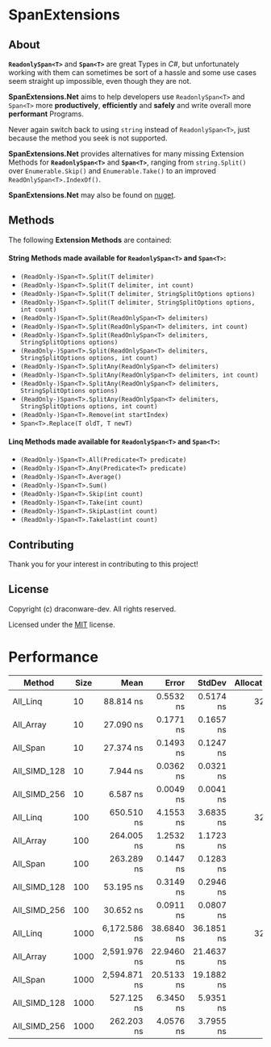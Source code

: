 # SpanExtensions

## About
**`ReadonlySpan<T>`** and **`Span<T>`** are great Types in _C#_, but unfortunately working with them can sometimes be sort of a hassle and some use cases seem straight up impossible, even though they are not.  
 
**SpanExtensions.Net** aims to help developers use `ReadonlySpan<T>` and `Span<T>` more **productively**, **efficiently** and **safely** and write overall more **performant** Programs.  
 
Never again switch back to using `string` instead of `ReadonlySpan<T>`, just because the method you seek is not supported.  
 
**SpanExtensions.Net** provides alternatives for many missing Extension Methods for **`ReadonlySpan<T>`** and **`Span<T>`**, ranging from `string.Split()` over `Enumerable.Skip()` and `Enumerable.Take()` to an improved `ReadOnlySpan<T>.IndexOf()`.

**SpanExtensions.Net** may also be found on [nuget](https://www.google.com).   
  
## Methods 
The following **Extension Methods** are contained: 
 
#### String Methods made available for **`ReadonlySpan<T>`** and **`Span<T>`**:
  
- `(ReadOnly-)Span<T>.Split(T delimiter)`
- `(ReadOnly-)Span<T>.Split(T delimiter, int count)`
- `(ReadOnly-)Span<T>.Split(T delimiter, StringSplitOptions options)` 
- `(ReadOnly-)Span<T>.Split(T delimiter, StringSplitOptions options, int count)`
- `(ReadOnly-)Span<T>.Split(ReadOnlySpan<T> delimiters)`
- `(ReadOnly-)Span<T>.Split(ReadOnlySpan<T> delimiters, int count)`
- `(ReadOnly-)Span<T>.Split(ReadOnlySpan<T> delimiters, StringSplitOptions options)` 
- `(ReadOnly-)Span<T>.Split(ReadOnlySpan<T> delimiters, StringSplitOptions options, int count)`
- `(ReadOnly-)Span<T>.SplitAny(ReadOnlySpan<T> delimiters)`
- `(ReadOnly-)Span<T>.SplitAny(ReadOnlySpan<T> delimiters, int count)`
- `(ReadOnly-)Span<T>.SplitAny(ReadOnlySpan<T> delimiters, StringSplitOptions options)` 
- `(ReadOnly-)Span<T>.SplitAny(ReadOnlySpan<T> delimiters, StringSplitOptions options, int count)`
- `(ReadOnly-)Span<T>.Remove(int startIndex)`
- `Span<T>.Replace(T oldT, T newT)`

#### Linq Methods made available for **`ReadonlySpan<T>`** and **`Span<T>`**:

- `(ReadOnly-)Span<T>.All(Predicate<T> predicate)` 
- `(ReadOnly-)Span<T>.Any(Predicate<T> predicate)` 
- `(ReadOnly-)Span<T>.Average()` 
- `(ReadOnly-)Span<T>.Sum()`  
- `(ReadOnly-)Span<T>.Skip(int count)` 
- `(ReadOnly-)Span<T>.Take(int count)`
- `(ReadOnly-)Span<T>.SkipLast(int count)` 
- `(ReadOnly-)Span<T>.Takelast(int count)`

## Contributing

Thank you for your interest in contributing to this project!
## License

Copyright (c) draconware-dev. All rights reserved. 

Licensed under the [MIT](LICENSE) license.
# Performance   
| Method       | Size | Mean         | Error      | StdDev     | Allocated | Ratio |
|------------- |----- |-------------:|-----------:|-----------:|----------:|------:|
| All_Linq     | 10   |    88.814 ns |  0.5532 ns |  0.5174 ns |      32 B |   1.00|
| All_Array    | 10   |    27.090 ns |  0.1771 ns |  0.1657 ns |         - |   0.31|
| All_Span     | 10   |    27.374 ns |  0.1493 ns |  0.1247 ns |         - |   0.31|
| All_SIMD_128 | 10   |     7.944 ns |  0.0362 ns |  0.0321 ns |         - |   0.09|
| All_SIMD_256 | 10   |     6.587 ns |  0.0049 ns |  0.0041 ns |         - |   0.07|
| All_Linq     | 100  |   650.510 ns |  4.1553 ns |  3.6835 ns |      32 B |   1.00|
| All_Array    | 100  |   264.005 ns |  1.2532 ns |  1.1723 ns |         - |   0.41|
| All_Span     | 100  |   263.289 ns |  0.1447 ns |  0.1283 ns |         - |   0.40|
| All_SIMD_128 | 100  |    53.195 ns |  0.3149 ns |  0.2946 ns |         - |   0.08|
| All_SIMD_256 | 100  |    30.652 ns |  0.0911 ns |  0.0807 ns |         - |   0.05|
| All_Linq     | 1000 | 6,172.586 ns | 38.6840 ns | 36.1851 ns |      32 B |   1.00|
| All_Array    | 1000 | 2,591.976 ns | 22.9460 ns | 21.4637 ns |         - |   0.42|
| All_Span     | 1000 | 2,594.871 ns | 20.5133 ns | 19.1882 ns |         - |   0.42|
| All_SIMD_128 | 1000 |   527.125 ns |  6.3450 ns |  5.9351 ns |         - |   0.09|
| All_SIMD_256 | 1000 |   262.203 ns |  4.0576 ns |  3.7955 ns |         - |   0.04|
